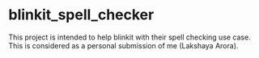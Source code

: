 # blinkit_spell_checker
This project is intended to help blinkit with their spell checking use case. This is considered as a personal submission of me (Lakshaya Arora).
